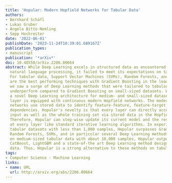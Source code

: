 ```yaml
---
title: 'Hopular: Modern Hopfield Networks for Tabular Data'
authors:
- Bernhard Schäfl
- Lukas Gruber
- Angela Bitto-Nemling
- Sepp Hochreiter
date: '2022-06-01'
publishDate: '2023-11-24T10:39:01.689167Z'
publication_types:
- manuscript
publication: '*arXiv*'
doi: 10.48550/arXiv.2206.00664
abstract: While Deep Learning excels in structured data as encountered in vision and
  natural language processing, it failed to meet its expectations on tabular data.
  For tabular data, Support Vector Machines (SVMs), Random Forests, and Gradient Boosting
  are the best performing techniques with Gradient Boosting in the lead. Recently,
  we saw a surge of Deep Learning methods that were tailored to tabular data but still
  underperform compared to Gradient Boosting on small-sized datasets. We suggest \"Hopular\",
  a novel Deep Learning architecture for medium- and small-sized datasets, where each
  layer is equipped with continuous modern Hopfield networks. The modern Hopfield
  networks use stored data to identify feature-feature, feature-target, and sample-sample
  dependencies. Hopular's novelty is that every layer can directly access the original
  input as well as the whole training set via stored data in the Hopfield networks.
  Therefore, Hopular can step-wise update its current model and the resulting prediction
  at every layer like standard iterative learning algorithms. In experiments on small-sized
  tabular datasets with less than 1,000 samples, Hopular surpasses Gradient Boosting,
  Random Forests, SVMs, and in particular several Deep Learning methods. In experiments
  on medium-sized tabular data with about 10,000 samples, Hopular outperforms XGBoost,
  CatBoost, LightGBM and a state-of-the art Deep Learning method designed for tabular
  data. Thus, Hopular is a strong alternative to these methods on tabular data.
tags:
- Computer Science - Machine Learning
links:
- name: URL
  url: http://arxiv.org/abs/2206.00664
---
```

